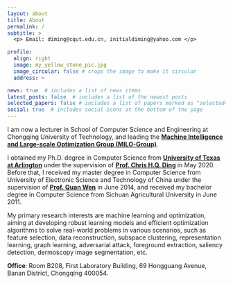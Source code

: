 ```yaml
---
layout: about
title: About
permalink: /
subtitle: >
  <p> Email: diming@cqut.edu.cn, initialdiming@yahoo.com </p>

profile:
  align: right
  image: my_yellow_stone_pic.jpg
  image_circular: false # crops the image to make it circular
  address: >

news: true  # includes a list of news items
latest_posts: false  # includes a list of the newest posts
selected_papers: false # includes a list of papers marked as "selected={true}"
social: true  # includes social icons at the bottom of the page
---
```


I am now a lecturer in School of Computer Science and Engineering at Chongqing University of Technology, and leading the <b><a href="https://midasdming.github.io/projects/">Machine Intelligence and Large-scale Optimization Group (MILO-Group)</a></b>.

I obtained my Ph.D. degree in Computer Science from <b><a href="https://www.uta.edu/">University of Texas at Arlington</a></b> under the supervision of <b><a href="https://sds.cuhk.edu.cn/en/teacher/197">Prof. Chris H.Q. Ding</a></b> in May 2020.
Before that, I received my master degree in Computer Science from University of Electronic Science and Technology of China under the supervision of <b><a href="https://faculty.uestc.edu.cn/wenquan/zh_CN/index.htm">Prof. Quan Wen</a></b> in June 2014, and received my bachelor degree in Computer Science from Sichuan Agricultural University in June 2011.

My primary research interests are machine learning and optimization, aiming at developing robust learning models and efficient optimization algorithms to solve real-world problems in various scenarios, such as feature selection, data reconstruction, subspace clustering, representation learning, graph learning, adversarial attack, foreground extraction, saliency detection, dermoscopy image segmentation, etc.

<b>Office</b>: Room B208, First Laboratory Building, 69 Hongguang Avenue, Banan District, Chongqing 400054.
